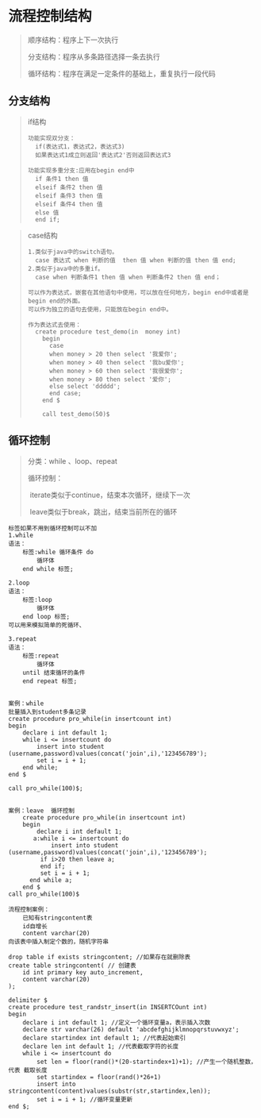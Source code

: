 # 流程控制结构

> 顺序结构：程序上下一次执行
>
> 分支结构：程序从多条路径选择一条去执行
>
> 循环结构：程序在满足一定条件的基础上，重复执行一段代码



## 分支结构

> if结构
>
> ```
> 功能实现双分支：
> 	if(表达式1，表达式2，表达式3)
> 	如果表达式1成立则返回'表达式2'否则返回表达式3
> 
> 功能实现多重分支:应用在begin end中
> 	if 条件1 then 值
> 	elseif 条件2 then 值
> 	elseif 条件3 then 值
> 	elseif 条件4 then 值
> 	else 值
> 	end if;
> ```
>
> 

> case结构
>
> ```
> 1.类似于java中的switch语句。
> 	case 表达式 when 判断的值  then 值 when 判断的值 then 值 end;
> 2.类似于java中的多重if。
> 	case when 判断条件1 then 值 when 判断条件2 then 值 end；
> 	
> 可以作为表达式，嵌套在其他语句中使用，可以放在任何地方，begin end中或者是 begin end的外面。
> 可以作为独立的语句去使用，只能放在begin end中。
> 
> 作为表达式去使用：
> 	create procedure test_demo(in  money int)
>     begin
>     	case
>     	when money > 20 then select '我爱你';
>     	when money > 40 then select '我bu爱你';
>     	when money > 60 then select '我很爱你';
>     	when money > 80 then select '爱你';
>     	else select 'ddddd';
>     	end case;
>     end $
>     
>     call test_demo(50)$
> ```
>
> 

## 循环控制

> 分类：while 、loop、repeat
>
> 循环控制：
>
> ​	iterate类似于continue，结束本次循环，继续下一次
>
> ​	leave类似于break，跳出，结束当前所在的循环

```
标签如果不用到循环控制可以不加
1.while
语法：
	标签:while 循环条件 do
		循环体
	end while 标签;
	
2.loop
语法：
	标签:loop
		循环体
	end loop 标签;
可以用来模拟简单的死循环、

3.repeat
语法：
	标签:repeat
		循环体
	until 结束循环的条件
	end repeat 标签;
	
	
案例：while
批量插入到student多条记录
create procedure pro_while(in insertcount int)
begin
	declare i int default 1;
	while i <= insertcount do
		insert into student (username,password)values(concat('join',i),'123456789');
		set i = i + 1;
	end while;
end $

call pro_while(100)$;


案例：leave  循环控制
	create procedure pro_while(in insertcount int)
    begin
        declare i int default 1;
       a:while i <= insertcount do
            insert into student (username,password)values(concat('join',i),'123456789');
         if i>20 then leave a;
         end if;
         set i = i + 1;
      end while a;
    end $
call pro_while(100)$
```

```
流程控制案例：
	已知有stringcontent表
	id自增长
	content varchar(20)
向该表中插入制定个数的，随机字符串

drop table if exists stringcontent; //如果存在就删除表
create table stringcontent( // 创建表
	id int primary key auto_increment,
	content varchar(20)
);

delimiter $
create procedure test_randstr_insert(in INSERTCOunt int)
begin
	declare i int default 1; //定义一个循环变量a，表示插入次数
	declare str varchar(26) default 'abcdefghijklmnopqrstuvwxyz';
	declare startindex int default 1; //代表起始索引
	declare len int default 1; //代表截取字符的长度
	while i <= insertcount do
		set len = floor(rand()*(20-startindex+1)+1); //产生一个随机整数，代表 截取长度
		set startindex = floor(rand()*26+1)
		insert into stringcontent(content)values(substr(str,startindex,len));
		set i = i + 1; //循环变量更新
end $;
```

